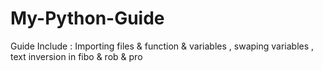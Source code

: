 # My-Python-Guide
Guide Include :
Importing files &  function & variables , swaping variables , text inversion in                    fibo & rob & pro 
